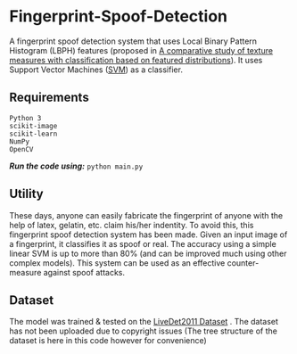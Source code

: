 # Fingerprint-Spoof-Detection
A fingerprint spoof detection system that uses Local Binary Pattern Histogram (LBPH) features (proposed in [A comparative study of texture measures with classification based on featured distributions](https://www.sciencedirect.com/science/article/abs/pii/0031320395000674)). It uses Support Vector Machines ([SVM](https://scikit-learn.org/stable/modules/svm.html)) as a classifier.
## Requirements
```
Python 3
scikit-image
scikit-learn
NumPy
OpenCV
```

***Run the code using:*** ```python main.py```

## Utility
These days, anyone can easily fabricate the fingerprint of anyone with the help of latex, gelatin, etc. claim his/her indentity. To avoid this, this fingerprint spoof detection system has been made. Given an input image of a fingerprint, it classifies it as spoof or real. The accuracy using a simple linear SVM is up to more than 80% (and can be improved much using other complex models). This system can be used as an effective counter-measure against spoof
attacks.
## Dataset
The model was trained & tested on the [LiveDet2011 Dataset](https://ieeexplore.ieee.org/document/6199810) . The dataset has not been uploaded due to copyright issues (The tree structure of the dataset is here in this code however for convenience)
